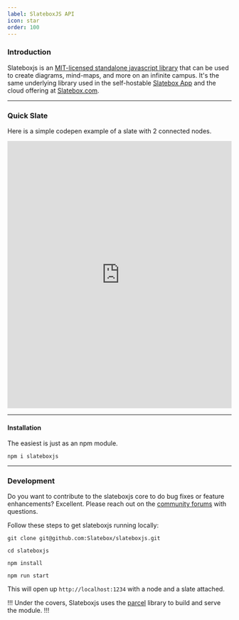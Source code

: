 ```yaml
---
label: SlateboxJS API
icon: star
order: 100
---
```


### Introduction

Slateboxjs is an [MIT-licensed standalone javascript library](https://github.com/Slatebox/Slateboxjs) that can be used to create diagrams, mind-maps, and more on an infinite campus. It's the same underlying library used in the self-hostable [Slatebox App](./development.md) and the cloud offering at [Slatebox.com](https://app.slatebox.com).

---

### Quick Slate

Here is a simple codepen example of a slate with 2 connected nodes.

<iframe height="600" style="width: 100%;" scrolling="no" title="Slatebox - 2 Nodes" src="https://codepen.io/timheckel/embed/JjMNKmP?default-tab=js%2Cresult&editable=true&theme-id=dark" frameborder="no" loading="lazy" allowtransparency="true" allowfullscreen="true">
  See the Pen <a href="https://codepen.io/timheckel/pen/JjMNKmP">
  Slatebox - 2 Nodes</a> by Tim Heckel (<a href="https://codepen.io/timheckel">@timheckel</a>)
  on <a href="https://codepen.io">CodePen</a>.
</iframe>

---

#### Installation

The easiest is just as an npm module.

`npm i slateboxjs`

---

### Development

Do you want to contribute to the slateboxjs core to do bug fixes or feature enhancements? Excellent. Please reach out on the [community forums](https://community.slatebox.com) with questions.

Follow these steps to get slateboxjs running locally:

`git clone git@github.com:Slatebox/slateboxjs.git`

`cd slateboxjs`

`npm install`

`npm run start`

This will open up `http://localhost:1234` with a node and a slate attached.

!!!
Under the covers, Slateboxjs uses the [parcel](https://parceljs.org) library to build and serve the module.
!!!
